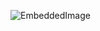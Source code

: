 
![EmbeddedImage](https://user-images.githubusercontent.com/99830416/180612957-7905a0a8-0859-4343-823d-167453f5dfb2.gif)
